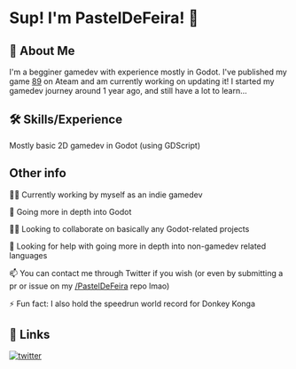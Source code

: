 
# Sup! I'm PastelDeFeira! 👋


## 🚀 About Me
I'm a begginer gamedev with experience mostly in Godot. I've published my game [89](https://store.steampowered.com/app/2134360/89/) on Ateam and am currently working on updating it! I started my gamedev journey around 1 year ago, and still have a lot to learn...




## 🛠 Skills/Experience
Mostly basic 2D gamedev in Godot (using GDScript)




## Other info
👩‍💻 Currently working by myself as an indie gamedev

🧠 Going more in depth into Godot

👯‍♀️ Looking to collaborate on basically any Godot-related projects

🤔 Looking for help with going more in depth into non-gamedev related languages

📫 You can contact me through Twitter if you wish (or even by submitting a pr or issue on my [/PastelDeFeira](github.com/PastelDeFeira/PastelDeFeira) repo lmao)

⚡️ Fun fact: I also hold the speedrun world record for Donkey Konga


## 🔗 Links
[![twitter](https://img.shields.io/badge/twitter-1DA1F2?style=for-the-badge&logo=twitter&logoColor=white)](https://twitter.com/pasteldefeira6)
